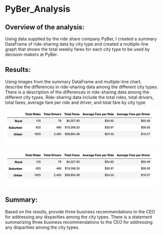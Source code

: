 # PyBer_Analysis

## Overview of the analysis: 

Using data supplied by the ride share company PyBer, I created a summary DataFrame of ride-sharing data by city type and created a multiple-line graph that shows the total weekly fares for each city type to be used by decision-makers at PyBer.

## Results: 
Using images from the summary DataFrame and multiple-line chart, describe the differences in ride-sharing data among the different city types.
There is a description of the differences in ride-sharing data among the different city types. Ride-sharing data include the total rides, total drivers, total fares, average fare per ride and driver, and total fare by city type

![Summary Dataframe](/Resources/Pyber_summary_df.png)

![Line Graph](/Resources/Pyber_summary_df.png)


## Summary: 
Based on the results, provide three business recommendations to the CEO for addressing any disparities among the city types. There is a statement summarizing three business recommendations to the CEO for addressing any disparities among the city types.
